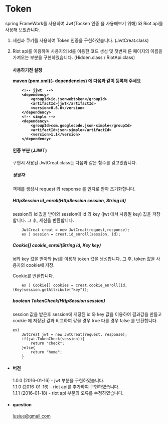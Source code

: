 # Token
spring FrameWork를 사용하여 Jwt(Tocken 인증 을 사용해보기 위해) 와 Riot api를 사용해 보았습니다. 
 1. 세션과 쿠키를 사용하여 Token 인증을 구현하였습니다. (JwtCreat.class)
 2. Riot api를 이용하여 사용자의 id를 이용한 코드 생성 및 첫번째 룬 페이지의 이름을 가져오는 부분을 구현하였습니다. 
 (Hidden.class / RiotApi.class)

	<h4>사용하기전 설정</4>
	
	  maven (pom.xml)(- dependencies) 에 다음과 같이 등록해 주세요
	```
		<!-- jjwt  -->
		<dependency>
			<groupId>io.jsonwebtoken</groupId>
			<artifactId>jjwt</artifactId>
			<version>0.6.0</version>
		</dependency>
		<!-- simple -->
		<dependency>
			<groupId>com.googlecode.json-simple</groupId>
			<artifactId>json-simple</artifactId>
			<version>1.1</version>
		</dependency>
	 ```
	
	<h4> 인증 부분 (JJWT)	</h4> 
	
	구현시 사용된 JwtCreat.class는 다음과 같은 함수를 갖고있습니다.
		
	<h5>생성자</h5> 
	
	객체를 생성시 request 와 response 를 인자로 받아 초기화합니다. 
		
	<h5>HttpSession id_enroll(HttpSession session, String id) </h5> 
		
	session와 id 값을 받아와 session에 id 와 key (jwt 에서 사용될 key) 값을 저장합니다.
	그 후, 세션을 반환합니다.
	```
		JwtCreat creat = new JwtCreat(request,response);
		ex ) session = creat.id_enroll(session, id);
	```
	<h5>Cookie[] cookie_enroll(String id, Key key)</h5> 
	
	id와 key 값을 받아와 jwt를 이용해 token 값을 생성합니다.
	그 후, token 값을 사용자의 cookie에 저장. 
	
	Cookie를 반환합니다.
		
	```
		ex ) Cookie[] cookies = creat.cookie_enroll(id,(Key)session.getAttribute("key"));
	```
		
	<h5>boolean TokenCheck(HttpSession session)</h5> 
	 
	session 값을 받은후 session에 저장된 id 와 key 값을
	이용하여 결과값을 만들고 cookie 에 저장된 값과 비교하여 같을 경우 true 다를 경우 false 를 반환합니다.
	
	```
	ex)
		JwtCreat jwt = new JwtCreat(request, response);
		if(jwt.TokenCheck(session)){
			return "check";
		}else{
			return "home";
		}
	```


+ <h4> 버전 </h4>

  1.0.0 (2016-01-16) - jwt 부분을 구현하였습니다. <br>
  1.1.0 (2016-01-16) - riot api를 추가하여 구현하였습니다.<br>
  1.1.1 (2016-01-18) - riot api 부분의 오류를 수정하였습니다.<br>
  

+ <h4> question </h4>

  lusiue@gmail.com
